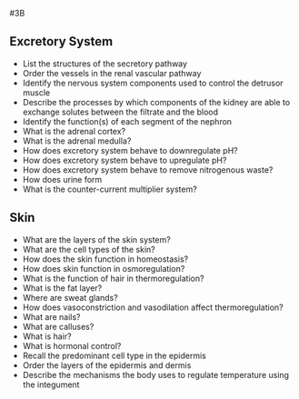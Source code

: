 #3B
## Excretory System
- List the structures of the secretory pathway
- Order the vessels in the renal vascular pathway
- Identify the nervous system components used to control the detrusor muscle
- Describe the processes by which components of the kidney are able to exchange solutes between the filtrate and the blood
- Identify the function(s) of each segment of the nephron
- What is the adrenal cortex?
- What is the adrenal medulla?
- How does excretory system behave to downregulate pH?
- How does excretory system behave to upregulate pH?
- How does excretory system behave to remove nitrogenous waste?
- How does urine form
- What is the counter-current multiplier system?
## Skin
- What are the layers of the skin system?
- What are the cell types of the skin?
- How does the skin function in homeostasis?
- How does skin function in osmoregulation?
- What is the function of hair in thermoregulation?
- What is the fat layer?
- Where are sweat glands?
- How does vasoconstriction and vasodilation affect thermoregulation?
- What are nails?
- What are calluses?
- What is hair?
- What is hormonal control?
- Recall the predominant cell type in the epidermis
- Order the layers of the epidermis and dermis
- Describe the mechanisms the body uses to regulate temperature using the integument
